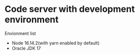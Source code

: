 # Code server with development environment

Envionment list
- Node 16.14.2(with yarn enabled by default)
- Oracle JDK 17